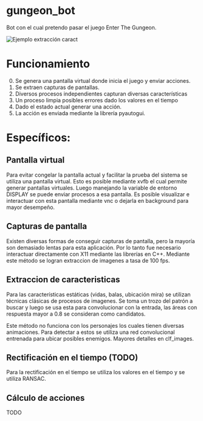 # gungeon_bot

Bot con el cual pretendo pasar el juego Enter The Gungeon.

![Ejemplo extracción caract](example.gif "Ejemplo extracción caract")

# Funcionamiento

0. Se genera una pantalla virtual donde inicia el juego y enviar acciones.
1. Se extraen capturas de pantallas.
2. Diversos procesos independientes capturan diversas características
3. Un proceso limpia posibles errores dado los valores en el tiempo
4. Dado el estado actual generar una acción.
5. La acción es enviada mediante la librería pyautogui.

# Específicos:

## Pantalla virtual
Para evitar congelar la pantalla actual y facilitar la prueba del sistema se utiliza una pantalla virtual.
Esto es posible mediante xvfb el cual permite generar pantallas virtuales. Luego manejando la variable de entorno
DISPLAY se puede enviar procesos a esa pantalla. Es posible visualizar e interactuar con esta pantalla mediante vnc
o dejarla en background para mayor desempeño.

## Capturas de pantalla
Existen diversas formas de conseguir capturas de pantalla, pero la mayoría son demasiado lentas para esta aplicación.
Por lo tanto fue necesario interactuar directamente con X11 mediante las librerías en C++. Mediante este método se
logran extraccion de imagenes a tasa de 100 fps.

## Extraccion de caracteristicas
Para las características estáticas (vidas, balas, ubicación mira) se utilizan técnicas clásicas de procesos de imagenes.
Se toma un trozo del patrón a buscar y luego se usa esta para convolucionar con la entrada, las áreas con respuesta mayor
a 0.8 se consideran como candidatos.

Este método no funciona con los personajes los cuales tienen diversas animaciones. Para detectar a estos se utiliza una
red convolucional entrenada para ubicar posibles enemigos. Mayores detalles en clf_images.

## Rectificación en el tiempo (TODO)
Para la rectificación en el tiempo se utiliza los valores en el tiempo y se utiliza RANSAC.

## Cálculo de acciones
TODO


